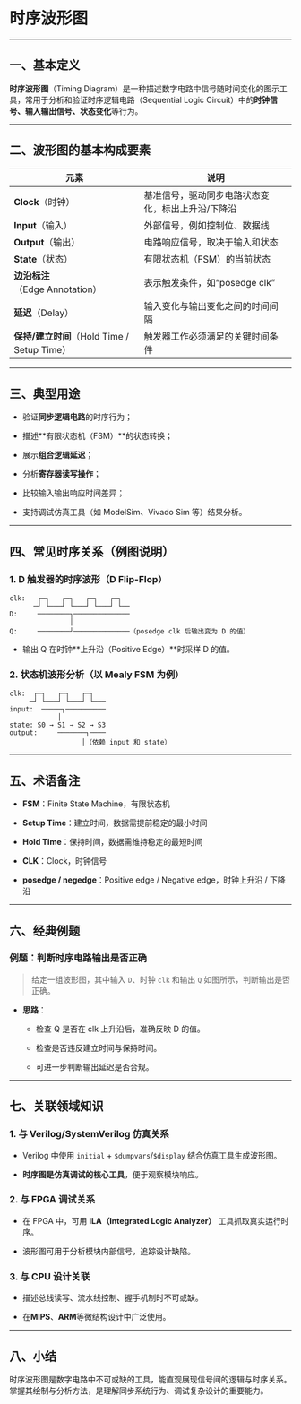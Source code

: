# 时序波形图

---

## 一、基本定义

**时序波形图**（Timing Diagram）是一种描述数字电路中信号随时间变化的图示工具，常用于分析和验证时序逻辑电路（Sequential Logic Circuit）中的**时钟信号、输入输出信号、状态变化**等行为。

---

## 二、波形图的基本构成要素

|元素|说明|
|---|---|
|**Clock**（时钟）|基准信号，驱动同步电路状态变化，标出上升沿/下降沿|
|**Input**（输入）|外部信号，例如控制位、数据线|
|**Output**（输出）|电路响应信号，取决于输入和状态|
|**State**（状态）|有限状态机（FSM）的当前状态|
|**边沿标注**（Edge Annotation）|表示触发条件，如“posedge clk”|
|**延迟**（Delay）|输入变化与输出变化之间的时间间隔|
|**保持/建立时间**（Hold Time / Setup Time）|触发器工作必须满足的关键时间条件|

---

## 三、典型用途

- 验证**同步逻辑电路**的时序行为；
    
- 描述**有限状态机（FSM）**的状态转换；
    
- 展示**组合逻辑延迟**；
    
- 分析**寄存器读写操作**；
    
- 比较输入输出响应时间差异；
    
- 支持调试仿真工具（如 ModelSim、Vivado Sim 等）结果分析。
    

---

## 四、常见时序关系（例图说明）

### 1. D 触发器的时序波形（D Flip-Flop）

```text
clk:   ┌─┐   ┌─┐   ┌─┐   ┌─┐
      ─┘ └───┘ └───┘ └───┘ └──
D:     ────────┐──────────────
               │
Q:     ────────┘──────────────（posedge clk 后输出变为 D 的值）
```

- 输出 Q 在时钟**上升沿（Positive Edge）**时采样 D 的值。
    

### 2. 状态机波形分析（以 Mealy FSM 为例）

```text
clk:  ┌─┐   ┌─┐   ┌─┐
     ─┘ └───┘ └───┘ └───
input:  ─────┐──────────
            │
state: S0 → S1 → S2 → S3
output:     ───────┐────
                  │（依赖 input 和 state）
```

---

## 五、术语备注

- **FSM**：Finite State Machine，有限状态机
    
- **Setup Time**：建立时间，数据需提前稳定的最小时间
    
- **Hold Time**：保持时间，数据需维持稳定的最短时间
    
- **CLK**：Clock，时钟信号
    
- **posedge / negedge**：Positive edge / Negative edge，时钟上升沿 / 下降沿
    

---

## 六、经典例题

### 例题：判断时序电路输出是否正确

> 给定一组波形图，其中输入 `D`、时钟 `clk` 和输出 `Q` 如图所示，判断输出是否正确。

- **思路**：
    
    - 检查 Q 是否在 clk 上升沿后，准确反映 D 的值。
        
    - 检查是否违反建立时间与保持时间。
        
    - 可进一步判断输出延迟是否合规。
        

---

## 七、关联领域知识

### 1. 与 Verilog/SystemVerilog 仿真关系

- Verilog 中使用 `initial` + `$dumpvars`/`$display` 结合仿真工具生成波形图。
    
- **时序图是仿真调试的核心工具**，便于观察模块响应。
    

### 2. 与 FPGA 调试关系

- 在 FPGA 中，可用 **ILA（Integrated Logic Analyzer）** 工具抓取真实运行时序。
    
- 波形图可用于分析模块内部信号，追踪设计缺陷。
    

### 3. 与 CPU 设计关联

- 描述总线读写、流水线控制、握手机制时不可或缺。
    
- 在**MIPS**、**ARM**等微结构设计中广泛使用。
    

---

## 八、小结

时序波形图是数字电路中不可或缺的工具，能直观展现信号间的逻辑与时序关系。掌握其绘制与分析方法，是理解同步系统行为、调试复杂设计的重要能力。
